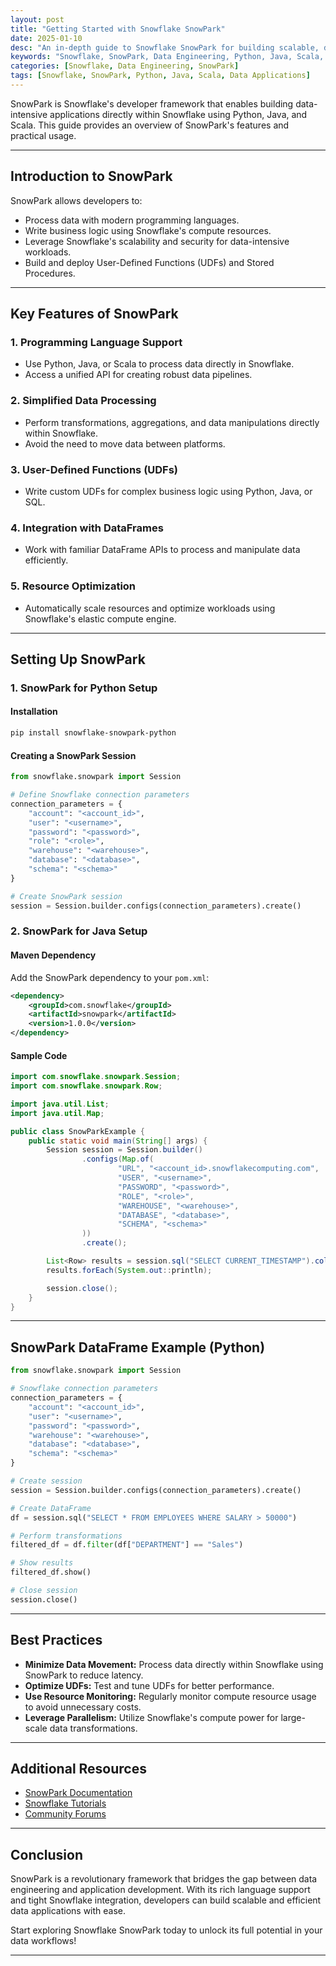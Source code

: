 ```yaml
---
layout: post
title: "Getting Started with Snowflake SnowPark"
date: 2025-01-10
desc: "An in-depth guide to Snowflake SnowPark for building scalable, data-intensive applications using modern programming languages."
keywords: "Snowflake, SnowPark, Data Engineering, Python, Java, Scala, UDFs"
categories: [Snowflake, Data Engineering, SnowPark]
tags: [Snowflake, SnowPark, Python, Java, Scala, Data Applications]
---
```


SnowPark is Snowflake's developer framework that enables building data-intensive applications directly within Snowflake using Python, Java, and Scala. This guide provides an overview of SnowPark's features and practical usage.

---

## Introduction to SnowPark

SnowPark allows developers to:
- Process data with modern programming languages.
- Write business logic using Snowflake's compute resources.
- Leverage Snowflake's scalability and security for data-intensive workloads.
- Build and deploy User-Defined Functions (UDFs) and Stored Procedures.

---

## Key Features of SnowPark

### **1. Programming Language Support**
- Use Python, Java, or Scala to process data directly in Snowflake.
- Access a unified API for creating robust data pipelines.

### **2. Simplified Data Processing**
- Perform transformations, aggregations, and data manipulations directly within Snowflake.
- Avoid the need to move data between platforms.

### **3. User-Defined Functions (UDFs)**
- Write custom UDFs for complex business logic using Python, Java, or SQL.

### **4. Integration with DataFrames**
- Work with familiar DataFrame APIs to process and manipulate data efficiently.

### **5. Resource Optimization**
- Automatically scale resources and optimize workloads using Snowflake's elastic compute engine.

---

## Setting Up SnowPark

### **1. SnowPark for Python Setup**

#### Installation
```bash
pip install snowflake-snowpark-python
```

#### Creating a SnowPark Session
```python
from snowflake.snowpark import Session

# Define Snowflake connection parameters
connection_parameters = {
    "account": "<account_id>",
    "user": "<username>",
    "password": "<password>",
    "role": "<role>",
    "warehouse": "<warehouse>",
    "database": "<database>",
    "schema": "<schema>"
}

# Create SnowPark session
session = Session.builder.configs(connection_parameters).create()
```

### **2. SnowPark for Java Setup**

#### Maven Dependency
Add the SnowPark dependency to your `pom.xml`:
```xml
<dependency>
    <groupId>com.snowflake</groupId>
    <artifactId>snowpark</artifactId>
    <version>1.0.0</version>
</dependency>
```

#### Sample Code
```java
import com.snowflake.snowpark.Session;
import com.snowflake.snowpark.Row;

import java.util.List;
import java.util.Map;

public class SnowParkExample {
    public static void main(String[] args) {
        Session session = Session.builder()
                .configs(Map.of(
                        "URL", "<account_id>.snowflakecomputing.com",
                        "USER", "<username>",
                        "PASSWORD", "<password>",
                        "ROLE", "<role>",
                        "WAREHOUSE", "<warehouse>",
                        "DATABASE", "<database>",
                        "SCHEMA", "<schema>"
                ))
                .create();

        List<Row> results = session.sql("SELECT CURRENT_TIMESTAMP").collect();
        results.forEach(System.out::println);

        session.close();
    }
}
```

---

## SnowPark DataFrame Example (Python)

```python
from snowflake.snowpark import Session

# Snowflake connection parameters
connection_parameters = {
    "account": "<account_id>",
    "user": "<username>",
    "password": "<password>",
    "warehouse": "<warehouse>",
    "database": "<database>",
    "schema": "<schema>"
}

# Create session
session = Session.builder.configs(connection_parameters).create()

# Create DataFrame
df = session.sql("SELECT * FROM EMPLOYEES WHERE SALARY > 50000")

# Perform transformations
filtered_df = df.filter(df["DEPARTMENT"] == "Sales")

# Show results
filtered_df.show()

# Close session
session.close()
```

---

## Best Practices

- **Minimize Data Movement:** Process data directly within Snowflake using SnowPark to reduce latency.
- **Optimize UDFs:** Test and tune UDFs for better performance.
- **Use Resource Monitoring:** Regularly monitor compute resource usage to avoid unnecessary costs.
- **Leverage Parallelism:** Utilize Snowflake's compute power for large-scale data transformations.

---

## Additional Resources

- [SnowPark Documentation](https://docs.snowflake.com/en/developer-guide/snowpark.html)
- [Snowflake Tutorials](https://www.snowflake.com/resources/)
- [Community Forums](https://community.snowflake.com/)

---

## Conclusion

SnowPark is a revolutionary framework that bridges the gap between data engineering and application development. With its rich language support and tight Snowflake integration, developers can build scalable and efficient data applications with ease.

Start exploring Snowflake SnowPark today to unlock its full potential in your data workflows!

---
